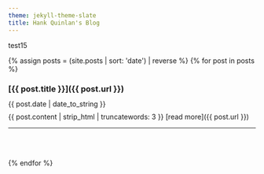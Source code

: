 ```yaml
---
theme: jekyll-theme-slate
title: Hank Quinlan's Blog
---
```

test15

{% assign posts = (site.posts | sort: 'date') | reverse %}
{% for post in posts %}

### [{{ post.title }}]({{ post.url }})
<p style='line-height: 50%;'>{{ post.date | date_to_string }}</p>

{{ post.content | strip_html | truncatewords: 3 }} [read more]({{ post.url }})

___
<br><br>



{% endfor %}

